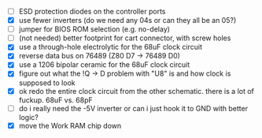 - [ ] ESD protection diodes on the controller ports
- [x] use fewer inverters (do we need any 04s or can they all be an 05?)
- [ ] jumper for BIOS ROM selection (e.g. no-delay)
- [ ] (not needed) better footprint for cart connector, with screw holes
- [x] use a through-hole electrolytic for the 68uF clock circuit
- [x] reverse data bus on 76489 (Z80 D7 -> 76489 D0)
- [x] use a 1206 bipolar ceramic for the 68uF clock circuit
- [x] figure out what the !Q -> D problem with "U8" is and how clock is supposed to look
- [x] ok redo the entire clock circuit from the other schematic. there is a lot of fuckup. 68uF vs. 68pF
- [ ] do i really need the -5V inverter or can i just hook it to GND with better logic?
- [x] move the Work RAM chip down
